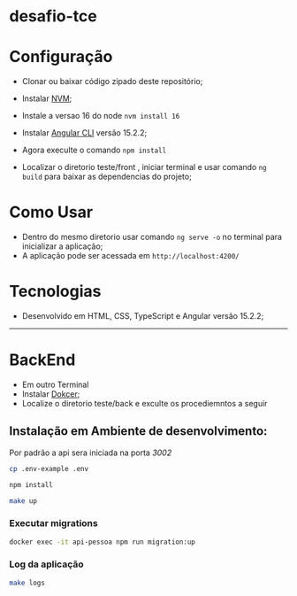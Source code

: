 # desafio-tce

# Configuração
  * Clonar ou baixar código zipado deste repositório;
  
  * Instalar [NVM](https://github.com/nvm-sh/nvm);
  * Instale a versao 16 do node ```nvm install 16```
  * Instalar [Angular CLI](https://github.com/angular/angular-cli) versão 15.2.2;

  * Agora execulte o comando  ```npm install```
  * Localizar o diretorio teste/front , iniciar terminal e usar comando ```ng build``` para baixar as dependencias do projeto;

# Como Usar
  * Dentro do mesmo diretorio usar comando ```ng serve -o``` no terminal para inicializar a aplicação;
  * A aplicação pode ser acessada em `http://localhost:4200/`
 

# Tecnologias
  * Desenvolvido em HTML, CSS, TypeScript e Angular versão 15.2.2;



------------------------------------
# BackEnd
  * Em outro Terminal
  * Instalar [Dokcer](https://www.docker.com/);
  * Localize o diretorio teste/back e exculte os procediemntos a seguir

## Instalação em Ambiente de desenvolvimento:
Por padrão a api sera iniciada  na porta _3002_
```bash
cp .env-example .env

npm install

make up
```
### Executar migrations
```bash
docker exec -it api-pessoa npm run migration:up
```

### Log da aplicação
```bash
make logs
```



